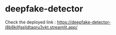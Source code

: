 # deepfake-detector

Check the deployed link : https://deepfake-detector-j8b8kilfgsljdtaqru3vkt.streamlit.app/
